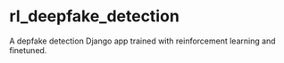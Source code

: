 # rl_deepfake_detection
A depfake detection Django app trained with reinforcement learning and finetuned.
